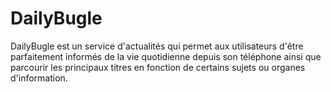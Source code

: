 # DailyBugle
DailyBugle est un service d'actualités qui permet aux utilisateurs d'être parfaitement informés de la vie quotidienne depuis son téléphone ainsi que parcourir les principaux titres en fonction de certains sujets ou organes d'information.
